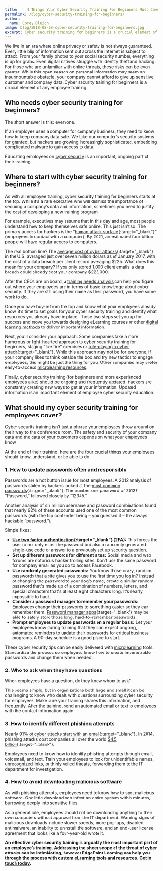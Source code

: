 ```yaml
---
title:    4 Things Your Cyber Security Training For Beginners Must Cover
permalink: /blog/cyber-security-training-for-beginners/
author:
  name: Corey Bleich
image: blog/2018-08-08-cyber-security-training-for-beginners.jpg
excerpt: Cyber security training for beginners is a crucial element of any employee training program. Here's what to include in yours.
---
```


We live in an era where online privacy or safety is not always guaranteed. Every little blip of information sent out across the internet is subject to attack. From your family photos to your social security number, everything is up for grabs. Even digital natives struggle with identity theft and hacking. For those who are unfamiliar with online threats, these risks can be even greater. While this open season on personal information may seem an insurmountable obstacle, your company cannot afford to give up sensitive customer and company data. Cyber security training for beginners is a crucial element of any employee training.

## Who needs cyber security training for beginners?

The short answer is this: everyone.

If an employee uses a computer for company business, they need to know how to keep company data safe. We take our computer’s security systems for granted, but hackers are growing increasingly sophisticated, embedding complicated malware to gain access to data.

Educating employees on [cyber security](/blog/cyber-security-training/) is an important, ongoing part of their training.

## Where to start with cyber security training for beginners?

As with all employee training, cyber security training for beginners starts at the top. While it’s a rare executive who will dismiss the importance of securing a company’s data and information, sometimes you need to justify the cost of developing a new training program.

For example, executives may assume that in this day and age, most people understand how to keep themselves safe online. This just isn’t so. The primary access for hackers is the “[human attack surface](https://www.csoonline.com/article/3149510/security/the-human-attack-surface-counting-it-all-up.html){:target="_blank"}” (employees in contact with a computer). By 2021, an estimated four billion people will have regular access to computers.

The real bottom line? The [average cost of cyber attacks](https://www.scrypt.com/blog/average-cost-data-breach-2017-3-62-million/){:target="_blank"} in the U.S. averaged just over seven million dollars as of January 2017, with the cost of a data breach per client record averaging $225. What does this mean for your company? If you only stored 1,000 client emails, a data breach could already cost your company $225,000.

After the CEOs are on board, a [training needs analysis](/blog/training-needs-analysis/) can help you figure out where your employees are in terms of basic knowledge about cyber security. If they are still using their name as their password, you have some work to do.

Once you have buy-in from the top and know what your employees already know, it’s time to set goals for your cyber security training and identify what resources you already have in place. These two steps set you up for success and move you towards designing eLearning courses or other [digital learning methods](/blog/business-case-for-elearning-development/) to deliver important information.

Next, you'll consider your approach. Some companies take a more humorous or light-hearted approach to cyber security training for beginners, staging “live fire” exercises or [role-playing a cyber attack](https://www.secondcityworks.com/){:target="_blank"}. While this approach may not be for everyone, if your company likes to think outside the box and try new tactics to engage employees, this might be just the thing for you. Other companies may prefer easy-to-access [microlearning resources](/blog/types-of-microlearning/).

Finally, cyber security training (for beginners and more experienced employees alike) should be ongoing and frequently updated. Hackers are constantly creating new ways to get at your information. Updated information is an important element of employee cyber security education.

## What should my cyber security training for employees cover?

Cyber security training isn’t just a phrase your employees throw around on their way to the conference room. The safety and security of your company data and the data of your customers depends on what your employees know.

At the end of their training, here are the four crucial things your employees should know, understand, or be able to do.

### 1. How to update passwords often and responsibly

Passwords are a hot button issue for most employees. A 2012 analysis of passwords stolen by hackers looked at the [most common passwords](https://arstechnica.com/information-technology/2012/11/born-to-be-breached-the-worst-passwords-are-still-the-most-common/){:target="_blank"}. The number one password of 2012? “Password,” followed closely by “12345.”

Another analysis of six million username and password combinations found that nearly 92% of these accounts used one of the most common passwords (with the top contender being – you guessed it – the always hackable “password.”).

Simple fixes:

*  <strong>[Use two factor authentication](https://www.cnet.com/news/two-factor-authentication-what-you-need-to-know-faq/){:target="_blank"} (2FA):</strong> This forces the user to not only enter the password but also a randomly generated single-use code or answer to a previously set up security question.
*  <strong>Set up different passwords for different sites:</strong> Social media and web forums are notorious hacker trolling sites. Don’t use the same password for company email as you do to access Facebook.
*  <strong>Use randomly generated passwords:</strong> You know those crazy, random passwords that a site gives you to use the first time you log in? Instead of changing the password to your dog’s name, create a similar random password that's made up of a combination of numbers, letters, and special characters that's at least eight characters long. It’s nearly impossible to hack.
*  <strong>Consider a password manager to remember your passwords:</strong> Employees change their passwords to something easier so they can remember them. [Password manager apps](https://fossbytes.com/best-free-password-manager-software/){:target="_blank"} may be able to safely store those long, hard-to-remember passwords.
*  <strong>Prompt employees to update passwords on a regular basis:</strong> Let your employees know during training that they can expect ongoing, automated reminders to update their passwords for critical business programs. A 90-day schedule is a good place to start.

These cyber security tips can be easily delivered with [microlearning](/blog/microlearning) tools. Standardize the process so employees know how to create impenetrable passwords and change them when needed.

### 2. Who to ask when they have questions

When employees have a question, do they know whom to ask?

This seems simple, but in organizations both large and small it can be challenging to know who deals with questions surrounding cyber security for employees. Make sure your training shares this information, and frequently. After the training, send an automated email or text to employees with the contact information again.

### 3. How to identify different phishing attempts

Nearly [91% of cyber attacks start with an email](https://phishme.com/enterprise-phishing-susceptibility-report){:target="_blank"}. In 2014, phishing attacks cost companies all over the world [$4.5 billion](http://cynergistek.com/infographic-phishing/){:target="_blank"}.

Employees need to know how to identify phishing attempts through email, voicemail, and text. Train your employees to look for unidentifiable names, unrecognized links, or thinly veiled threats, forwarding them to the IT department for investigation.

### 4. How to avoid downloading malicious software

As with phishing attempts, employees need to know how to spot malicious software. One little download can infect an entire system within minutes, burrowing deeply into sensitive files.

As a general rule, employees should not be downloading anything to their own computers without approval from the IT department. Warning signs of malicious downloads include slower speeds, more pop-ups, disabled antimalware, an inability to uninstall the software, and an end-user license agreement that looks like a four-year-old wrote it.

<strong>An effective cyber security training is arguably the most important part of an employee’s training. Addressing the sheer scope of the threat of cyber attacks can be intimidating, however EdgePoint Learning can help you through the process with custom [eLearning](/blog/advantages-of-elearning/) tools and resources. [Get in touch today](https://www.edgepointlearning.com/contact/).</strong>
